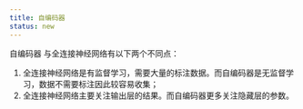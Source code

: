 ```yaml
---
title: 自编码器
status: new
---
```


自编码器  与全连接神经网络有以下两个不同点：

1. 全连接神经网络是有监督学习，需要大量的标注数据。而自编码器是无监督学习，数据不需要标注因此较容易收集；
2. 全连接神经网络主要关注输出层的结果。而自编码器更多关注隐藏层的参数。
